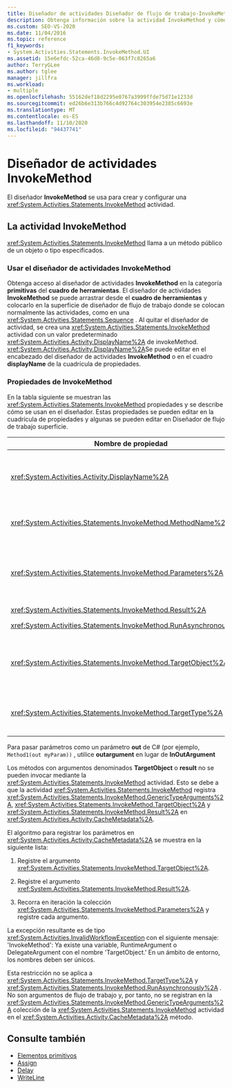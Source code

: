 ```yaml
---
title: Diseñador de actividades Diseñador de flujo de trabajo-InvokeMethod
description: Obtenga información sobre la actividad InvokeMethod y cómo puede utilizar el diseñador de actividades InvokeMethod para crear y configurar una actividad InvokeMethod.
ms.custom: SEO-VS-2020
ms.date: 11/04/2016
ms.topic: reference
f1_keywords:
- System.Activities.Statements.InvokeMethod.UI
ms.assetid: 15e6efdc-52ca-46d8-9c5e-063f7c8265a6
author: TerryGLee
ms.author: tglee
manager: jillfra
ms.workload:
- multiple
ms.openlocfilehash: 55162def18d2295e0767a3999ffde75d71e1233d
ms.sourcegitcommit: ed26b6e313b766c4d92764c303954e2385c6693e
ms.translationtype: MT
ms.contentlocale: es-ES
ms.lasthandoff: 11/10/2020
ms.locfileid: "94437741"
---
```

# <a name="invokemethod-activity-designer"></a>Diseñador de actividades InvokeMethod

El diseñador **InvokeMethod** se usa para crear y configurar una <xref:System.Activities.Statements.InvokeMethod> actividad.

## <a name="the-invokemethod-activity"></a>La actividad InvokeMethod

<xref:System.Activities.Statements.InvokeMethod> llama a un método público de un objeto o tipo especificados.

### <a name="use-the-invokemethod-activity-designer"></a>Usar el diseñador de actividades InvokeMethod

Obtenga acceso al diseñador de actividades **InvokeMethod** en la categoría **primitivas** del **cuadro de herramientas**. El diseñador de actividades **InvokeMethod** se puede arrastrar desde el **cuadro de herramientas** y colocarlo en la superficie de diseñador de flujo de trabajo donde se colocan normalmente las actividades, como en una <xref:System.Activities.Statements.Sequence> . Al quitar el diseñador de actividad, se crea una <xref:System.Activities.Statements.InvokeMethod> actividad con un valor predeterminado <xref:System.Activities.Activity.DisplayName%2A> de invokeMethod. <xref:System.Activities.Activity.DisplayName%2A>Se puede editar en el encabezado del diseñador de actividades **InvokeMethod** o en el cuadro **displayName** de la cuadrícula de propiedades.

### <a name="the-invokemethod-properties"></a>Propiedades de InvokeMethod

En la tabla siguiente se muestran las <xref:System.Activities.Statements.InvokeMethod> propiedades y se describe cómo se usan en el diseñador. Estas propiedades se pueden editar en la cuadrícula de propiedades y algunas se pueden editar en Diseñador de flujo de trabajo superficie.

|Nombre de propiedad|Obligatorio|Uso|
|-|--------------|-|
|<xref:System.Activities.Activity.DisplayName%2A>|Falso|Nombre descriptivo de la actividad <xref:System.Activities.Statements.InvokeMethod>. El valor predeterminado es InvokeMethod.<br /><br /> Aunque <xref:System.Activities.Activity.DisplayName%2A> no es estrictamente necesario, es mejor usar uno.|
|<xref:System.Activities.Statements.InvokeMethod.MethodName%2A>|True|El nombre del método que se va a llamar cuando se ejecute la actividad. El método al que se llama debe declararse como **público**. Esta propiedad se puede editar en la superficie del diseñador y es obligatoria.|
|<xref:System.Activities.Statements.InvokeMethod.Parameters%2A>|Falso|La colección de parámetros del método al que se ha llamado. Los parámetros se deben agregar a la colección en el mismo orden que aparecen en la firma de método. Para mostrar el cuadro de diálogo **parámetros** donde puede establecer esta propiedad, haga clic en el botón de puntos suspensivos del campo **parámetros** de la cuadrícula de propiedades. Haga clic en el botón **crear argumento** para agregar los parámetros.|
|<xref:System.Activities.Statements.InvokeMethod.Result%2A>|Falso|El valor devuelto de la llamada al método.|
|<xref:System.Activities.Statements.InvokeMethod.RunAsynchronously%2A>|True|Especifica si el método se llama de forma asincrónica. El valor predeterminado es **False**.|
|<xref:System.Activities.Statements.InvokeMethod.TargetObject%2A>|Falso|Objeto que contiene el método al que se va a llamar. Esta propiedad se puede editar en la superficie del diseñador.<br /><br /> <xref:System.Activities.Statements.InvokeMethod.TargetObject%2A> o <xref:System.Activities.Statements.InvokeMethod.TargetType%2A> son obligatorias para que se establezcan.|
|<xref:System.Activities.Statements.InvokeMethod.TargetType%2A>|Falso|Tipo de <xref:System.Activities.Statements.InvokeMethod.TargetObject%2A>. Esta propiedad se puede editar en la superficie del diseñador. Esta propiedad solo se debe establecer si el método llamado es estático.|

Para pasar parámetros como un parámetro **out** de C# (por ejemplo, `Method1(out myParam))` , utilice **outargument** en lugar de **InOutArgument**

Los métodos con argumentos denominados **TargetObject** o **result** no se pueden invocar mediante la <xref:System.Activities.Statements.InvokeMethod> actividad. Esto se debe a que la actividad <xref:System.Activities.Statements.InvokeMethod> registra <xref:System.Activities.Statements.InvokeMethod.GenericTypeArguments%2A>, <xref:System.Activities.Statements.InvokeMethod.TargetObject%2A> y <xref:System.Activities.Statements.InvokeMethod.Result%2A> en <xref:System.Activities.Activity.CacheMetadata%2A>.

El algoritmo para registrar los parámetros en <xref:System.Activities.Activity.CacheMetadata%2A> se muestra en la siguiente lista:

1. Registre el argumento <xref:System.Activities.Statements.InvokeMethod.TargetObject%2A>.

2. Registre el argumento <xref:System.Activities.Statements.InvokeMethod.Result%2A>.

3. Recorra en iteración la colección <xref:System.Activities.Statements.InvokeMethod.Parameters%2A> y registre cada argumento.

La excepción resultante es de tipo <xref:System.Activities.InvalidWorkflowException> con el siguiente mensaje: 'InvokeMethod': Ya existe una variable, RuntimeArgument o DelegateArgument con el nombre 'TargetObject.' En un ámbito de entorno, los nombres deben ser únicos.

Esta restricción no se aplica a <xref:System.Activities.Statements.InvokeMethod.TargetType%2A> y <xref:System.Activities.Statements.InvokeMethod.RunAsynchronously%2A> . No son argumentos de flujo de trabajo y, por tanto, no se registran en la <xref:System.Activities.Statements.InvokeMethod.GenericTypeArguments%2A> colección de la <xref:System.Activities.Statements.InvokeMethod> actividad en el <xref:System.Activities.Activity.CacheMetadata%2A> método.

## <a name="see-also"></a>Consulte también

- [Elementos primitivos](../workflow-designer/primitives-activity-designers.md)
- [Assign](../workflow-designer/assign-activity-designer.md)
- [Delay](../workflow-designer/delay-activity-designer.md)
- [WriteLine](../workflow-designer/writeline-activity-designer.md)

